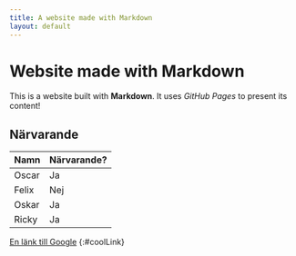```yaml
---
title: A website made with Markdown
layout: default
---
```


# Website made with Markdown

This is a website built with **Markdown**. It uses _GitHub Pages_ to present its content!

## Närvarande

Namn | Närvarande?
-----|-------------
Oscar | Ja
Felix | Nej
Oskar | Ja
Ricky | Ja

[En länk till Google](http://www.google.com)
{:#coolLink}
